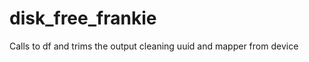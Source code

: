 disk_free_frankie
=================

Calls to df and trims the output cleaning uuid and mapper from device
